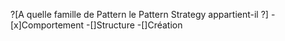?[A quelle famille de Pattern le Pattern Strategy appartient-il ?]
-[x]Comportement
-[]Structure
-[]Création
